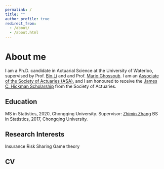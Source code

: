 ```yaml
---
permalink: /
title: ""
author_profile: true
redirect_from: 
  - /about/
  - /about.html
---
```



About me
======
I am a Ph.D. candidate in Actuarial Science at the University of Waterloo, supervised by Prof. [Bin Li](https://sites.google.com/view/binli/home) and and Prof.  [Mario Ghossoub](https://sites.google.com/site/marioghossoub/). I am an  [Associate of the Society of Actuaries (ASA)](https://www.soa.org/education/exam-req/edu-asa-req/), and  I am honoured to receive the [James C. Hickman Scholarship](https://www.soa.org/resources/announcements/press-releases/2023/2023-hickman-scholars/) from the Society of Actuaries. 



Education
------
MS in Statistics, 2020, Chongqing University. Supervisor: [Zhimin Zhang](https://faculty.cqu.edu.cn/ZhiminZhang/en/jsxx/389203/jsxx/jsxx.htm)
BS in Statistics, 2017, Chongqing University.




Research Interests
------
Insurance
Risk Sharing
Game theory

CV
------



